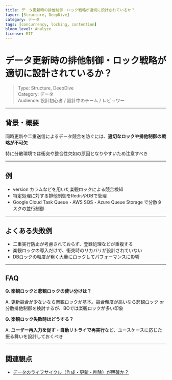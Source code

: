 ```yaml
---
title: データ更新時の排他制御・ロック戦略が適切に設計されているか？
layer: [Structure, DeepDive]
category: データ
tags: [concurrency, locking, contention]
bloom_level: Analyze
license: MIT
---
```


# データ更新時の排他制御・ロック戦略が適切に設計されているか？

> Type: Structure, DeepDive  
> Category: データ  
> Audience: 設計初心者 / 設計中のチーム / レビュワー

---

## 背景・概要

同時更新や二重送信によるデータ競合を防ぐには、**適切なロックや排他制御の戦略が不可欠**

特に分散環境では衝突や整合性欠如の原因となりやすいため注意すべき

---

## 例

- version カラムなどを用いた楽観ロックによる競合検知
- 特定処理に対する排他制御をRedisやDBで管理
- Google Cloud Task Queue・AWS SQS・Azure Queue Storage で分散タスクの並行制御

---

## よくある失敗例

- 二重実行防止が考慮されておらず、登録処理などが重複する
- 楽観ロックの導入だけで、衝突時のリカバリが設計されていない
- DBロックの粒度が粗く大量にロックしてパフォーマンスに影響

---

## FAQ

**Q. 楽観ロックと悲観ロックの使い分けは？**

A. 更新競合が少ないなら楽観ロックが基本。競合頻度が高いなら悲観ロック or 分散排他制御を検討するが、BOでは楽観ロックが多い印象

**Q. 楽観ロック失敗時はどうする？**

A. **ユーザー再入力を促す・自動リトライで再実行**など、ユースケースに応じた振る舞いを設計しておくべき

---

## 関連観点

- [データのライフサイクル（作成・更新・削除）が明確か？](https://zenn.dev/kanaria007/articles/93a91d6aae66a1)
